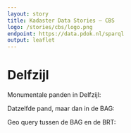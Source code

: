 ```yaml
---
layout: story
title: Kadaster Data Stories ― CBS
logo: /stories/cbs/logo.png
endpoint: https://data.pdok.nl/sparql
output: leaflet
---
```


# Delfzijl

Monumentale panden in Delfzijl:

<div data-query data-query-sparql="monumenten.rq">
</div>

Datzelfde pand, maar dan in de BAG:

<div data-query data-query-sparql="pand.rq">
</div>

Geo query tussen de BAG en de BRT:

<div data-query data-query-sparql="brt.rq">
</div>
